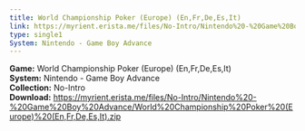 ```yaml
---
title: World Championship Poker (Europe) (En,Fr,De,Es,It)
link: https://myrient.erista.me/files/No-Intro/Nintendo%20-%20Game%20Boy%20Advance/World%20Championship%20Poker%20(Europe)%20(En,Fr,De,Es,It).zip
type: single1
System: Nintendo - Game Boy Advance
---
```

<b>Game:</b> World Championship Poker (Europe) (En,Fr,De,Es,It)<br>
<b>System:</b> Nintendo - Game Boy Advance<br>
<b>Collection:</b> No-Intro<br>
<b>Download:</b> https://myrient.erista.me/files/No-Intro/Nintendo%20-%20Game%20Boy%20Advance/World%20Championship%20Poker%20(Europe)%20(En,Fr,De,Es,It).zip